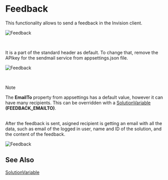 
# Feedback


This functionality allows to send a feedback in the Invision client. 

![Feedback](https://profitbasedocs.blob.core.windows.net/images/feedback2.png)

<br/>

It is a part of the standard header as default. To change that, remove the APIkey for the sendmail service from appsettings.json file.

![Feedback](https://profitbasedocs.blob.core.windows.net/images/feedback1.png)

<br/>

> [!NOTE]
> The **EmailTo** property from appsettings has a default value, however it can have many recipients. This can be overridden with a [SolutionVariable](../solution-variables.md) **(FEEDBACK_EMAILTO)**.


<br/>
After the feedback is sent, asigned recipient is getting an email with all the data, such as email of the logged in user, name and ID of the solution, and the content of the feedback.

![Feedback](https://profitbasedocs.blob.core.windows.net/images/feedback5.png)

## See Also

[SolutionVariable](../solution-variables.md)